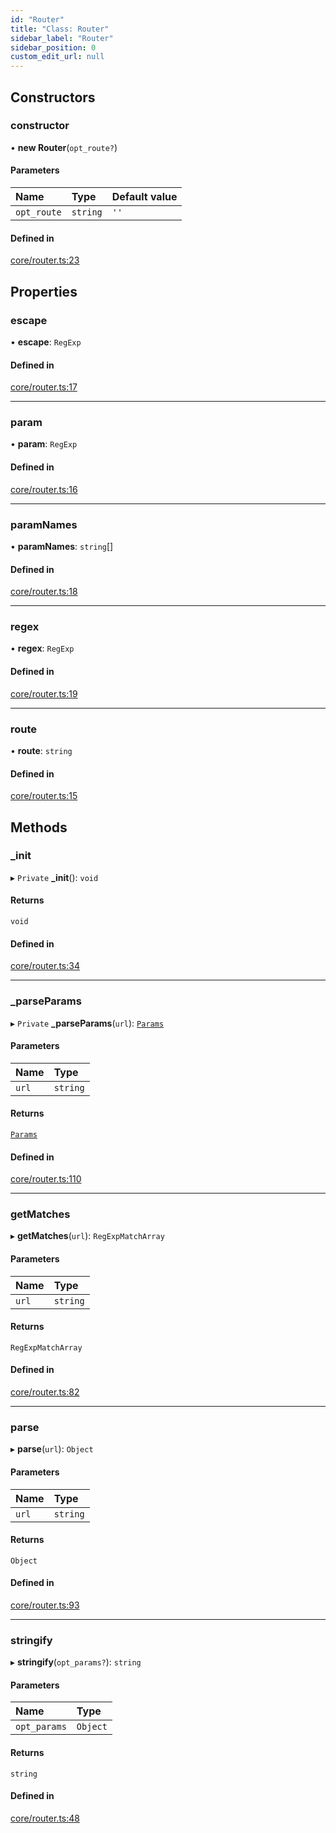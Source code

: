 ```yaml
---
id: "Router"
title: "Class: Router"
sidebar_label: "Router"
sidebar_position: 0
custom_edit_url: null
---
```


## Constructors

### constructor

• **new Router**(`opt_route?`)

#### Parameters

| Name | Type | Default value |
| :------ | :------ | :------ |
| `opt_route` | `string` | `''` |

#### Defined in

[core/router.ts:23](https://bitbucket.org/siposdani87/sui-js/src/412afc3/src/core/router.ts#lines-23)

## Properties

### escape

• **escape**: `RegExp`

#### Defined in

[core/router.ts:17](https://bitbucket.org/siposdani87/sui-js/src/412afc3/src/core/router.ts#lines-17)

___

### param

• **param**: `RegExp`

#### Defined in

[core/router.ts:16](https://bitbucket.org/siposdani87/sui-js/src/412afc3/src/core/router.ts#lines-16)

___

### paramNames

• **paramNames**: `string`[]

#### Defined in

[core/router.ts:18](https://bitbucket.org/siposdani87/sui-js/src/412afc3/src/core/router.ts#lines-18)

___

### regex

• **regex**: `RegExp`

#### Defined in

[core/router.ts:19](https://bitbucket.org/siposdani87/sui-js/src/412afc3/src/core/router.ts#lines-19)

___

### route

• **route**: `string`

#### Defined in

[core/router.ts:15](https://bitbucket.org/siposdani87/sui-js/src/412afc3/src/core/router.ts#lines-15)

## Methods

### \_init

▸ `Private` **_init**(): `void`

#### Returns

`void`

#### Defined in

[core/router.ts:34](https://bitbucket.org/siposdani87/sui-js/src/412afc3/src/core/router.ts#lines-34)

___

### \_parseParams

▸ `Private` **_parseParams**(`url`): [`Params`](../modules.md#params)

#### Parameters

| Name | Type |
| :------ | :------ |
| `url` | `string` |

#### Returns

[`Params`](../modules.md#params)

#### Defined in

[core/router.ts:110](https://bitbucket.org/siposdani87/sui-js/src/412afc3/src/core/router.ts#lines-110)

___

### getMatches

▸ **getMatches**(`url`): `RegExpMatchArray`

#### Parameters

| Name | Type |
| :------ | :------ |
| `url` | `string` |

#### Returns

`RegExpMatchArray`

#### Defined in

[core/router.ts:82](https://bitbucket.org/siposdani87/sui-js/src/412afc3/src/core/router.ts#lines-82)

___

### parse

▸ **parse**(`url`): `Object`

#### Parameters

| Name | Type |
| :------ | :------ |
| `url` | `string` |

#### Returns

`Object`

#### Defined in

[core/router.ts:93](https://bitbucket.org/siposdani87/sui-js/src/412afc3/src/core/router.ts#lines-93)

___

### stringify

▸ **stringify**(`opt_params?`): `string`

#### Parameters

| Name | Type |
| :------ | :------ |
| `opt_params` | `Object` |

#### Returns

`string`

#### Defined in

[core/router.ts:48](https://bitbucket.org/siposdani87/sui-js/src/412afc3/src/core/router.ts#lines-48)
